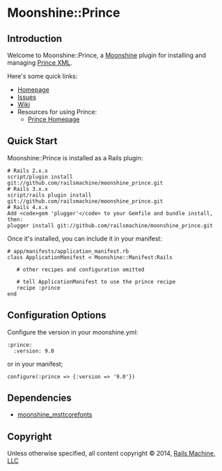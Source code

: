 # Moonshine::Prince

## Introduction

Welcome to Moonshine::Prince, a [Moonshine](http://github.com/railsmachine/moonshine) plugin for installing and managing [Prince XML](http://www.princexml.com/).

Here's some quick links:

 * [Homepage](http://github.com/railsmachine/moonshine_prince)
 * [Issues](http://github.com/railsmachine/moonshine_prince/issues) 
 * [Wiki](http://github.com/railsmachine/moonshine_prince/wiki) 
 * Resources for using Prince:
   * [Prince Homepage](https://github.com/railsmachine/moonshine_prince)

## Quick Start

Moonshine::Prince is installed as a Rails plugin:

    # Rails 2.x.x
    script/plugin install git://github.com/railsmachine/moonshine_prince.git
    # Rails 3.x.x
    script/rails plugin install git://github.com/railsmachine/moonshine_prince.git
    # Rails 4.x.x
    Add <code>gem 'plugger'</code> to your Gemfile and bundle install, then:
    plugger install git://github.com/railsmachine/moonshine_prince.git

Once it's installed, you can include it in your manifest:

    # app/manifests/application_manifest.rb
    class ApplicationManifest < Moonshine::Manifest:Rails

       # other recipes and configuration omitted

       # tell ApplicationManifest to use the prince recipe
       recipe :prince
    end

## Configuration Options

Configure the version in your moonshine.yml:

    :prince:
      :version: 9.0 

or in your manifest;

    configure(:prince => {:version => '9.0'})

## Dependencies

* [moonshine_msttcorefonts](https://github.com/railsmachine/moonshine_msttcorefonts)

## Copyright

Unless otherwise specified, all content copyright &copy; 2014, [Rails Machine, LLC](http://railsmachine.com)

